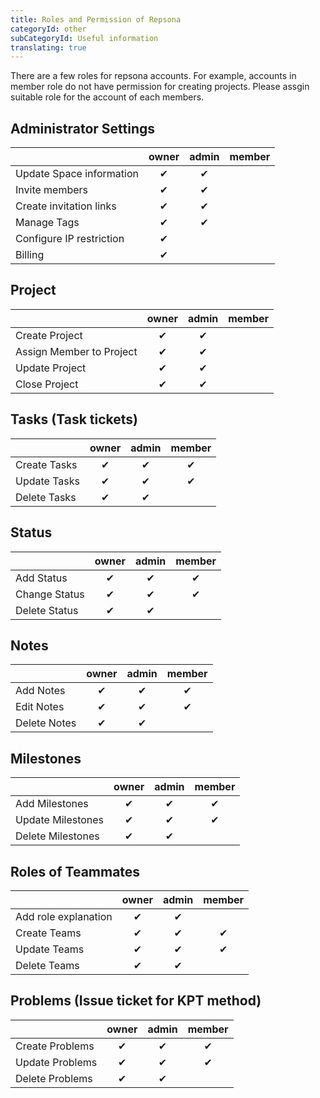 ```yaml
---
title: Roles and Permission of Repsona
categoryId: other
subCategoryId: Useful information
translating: true
---
```


There are a few roles for repsona accounts. For example, accounts in member role do not have permission for creating projects. Please assgin suitable role for the account of each members.  

## Administrator Settings

| | owner | admin | member |
|---|:---:|:---:|:---:|
|Update Space information| ✔︎ | ✔︎ |  |
|Invite members| ✔︎ | ✔︎ |  |
|Create invitation links| ✔︎ | ✔︎ |  |
|Manage Tags| ✔︎ | ✔︎ |  |
|Configure IP restriction| ✔︎ | ︎ |  |
|Billing| ✔︎ |  |  |

## Project

| | owner | admin | member |
|---|:---:|:---:|:---:|
|Create Project| ✔︎ | ✔︎ |  |
|Assign Member to Project| ✔︎ | ✔︎ |  |
|Update Project| ✔︎ | ✔︎ |  |
|Close Project| ✔︎ | ✔︎ |  |

## Tasks (Task tickets)

| | owner | admin | member |
|---|:---:|:---:|:---:|
|Create Tasks| ✔︎ | ✔︎ | ✔︎ |
|Update Tasks| ✔︎ | ✔︎ | ✔︎ |
|Delete Tasks| ✔︎ | ✔︎ |  |

## Status

| | owner | admin | member |
|---|:---:|:---:|:---:|
|Add Status| ✔︎ | ✔︎ | ✔ |
|Change Status| ✔︎ | ✔︎ | ✔ |
|Delete Status| ✔︎ | ✔︎ |  |

## Notes

| | owner | admin | member |
|---|:---:|:---:|:---:|
|Add Notes| ✔︎ | ✔︎ | ✔︎ |
|Edit Notes| ✔︎ | ✔︎ | ✔︎ |
|Delete Notes| ✔︎ | ✔︎ |  |

## Milestones

| | owner | admin | member |
|---|:---:|:---:|:---:|
|Add Milestones| ✔︎ | ✔︎ | ✔︎ |
|Update Milestones| ✔︎ | ✔︎ | ✔︎ |
|Delete Milestones| ✔︎ | ✔︎ |  |

## Roles of Teammates

| | owner | admin | member |
|---|:---:|:---:|:---:|
|Add role explanation| ✔︎ | ✔︎ |  |
|Create Teams| ✔︎ | ✔︎ | ✔︎ |
|Update Teams| ✔︎ | ✔︎ | ✔︎ |
|Delete Teams| ✔︎ | ✔︎ |  |

## Problems (Issue ticket for KPT method)

| | owner | admin | member |
|---|:---:|:---:|:---:|
|Create Problems| ✔︎ | ✔︎ | ✔︎ |
|Update Problems| ✔︎ | ✔︎ | ✔︎ |
|Delete Problems| ✔︎ | ✔︎ |  |

